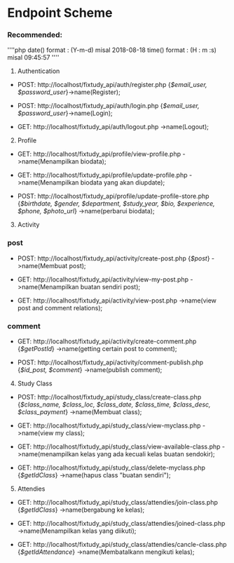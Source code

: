 # Endpoint Scheme

### Recommended:

''''php
date() format : (Y-m-d) misal 2018-08-18
time() format : (H : m :s) misal 09:45:57
''''

1. Authentication

* POST: http://localhost/fixtudy_api/auth/register.php {_$email_user, $password_user_}->name(Register);

* POST: http://localhost/fixtudy_api/auth/login.php {_$email_user, $password_user_}->name(Login);

* GET: http://localhost/fixtudy_api/auth/logout.php ->name(Logout);


2. Profile

* GET: http://localhost/fixtudy_api/profile/view-profile.php ->name(Menampilkan biodata);

* GET: http://localhost/fixtudy_api/profile/update-profile.php ->name(Menampilkan biodata yang akan diupdate);

* POST: http://localhost/fixtudy_api/profile/update-profile-store.php {_$birthdate, $gender, $department, $study_year, $bio, $experience, $phone, $photo_url_} ->name(perbarui biodata);


3. Activity

### post

* POST: http://localhost/fixtudy_api/activity/create-post.php {_$post_} ->name(Membuat post);

* GET: http://localhost/fixtudy_api/activity/view-my-post.php ->name(Menampilkan buatan sendiri post);

* GET: http://localhost/fixtudy_api/activity/view-post.php ->name(view post and comment relations);

### comment

* GET: http://localhost/fixtudy_api/activity/create-comment.php {_$getPostId_} ->name(getting certain post to comment);

* POST: http://localhost/fixtudy_api/activity/comment-publish.php {_$id_post, $comment_} ->name(publish comment);


4. Study Class

* POST: http://localhost/fixtudy_api/study_class/create-class.php {_$class_name, $class_loc, $class_date, $class_time, $class_desc, $class_payment_} ->name(Membuat class);

* GET: http://localhost/fixtudy_api/study_class/view-myclass.php  ->name(view my class);

* GET: http://localhost/fixtudy_api/study_class/view-available-class.php  ->name(menampilkan kelas yang ada kecuali kelas buatan sendokir);

* GET: http://localhost/fixtudy_api/study_class/delete-myclass.php {_$getIdClass_} ->name(hapus class "buatan sendiri");

5. Attendies

* GET: http://localhost/fixtudy_api/study_class/attendies/join-class.php {_$getIdClass_} ->name(bergabung ke kelas);

* GET: http://localhost/fixtudy_api/study_class/attendies/joined-class.php ->name(Menampilkan kelas yang diikuti);

* GET: http://localhost/fixtudy_api/study_class/attendies/cancle-class.php {_$getIdAttendance_} ->name(Membatalkann mengikuti kelas);
